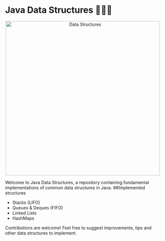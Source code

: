 # Java Data Structures 📂🧑‍💻

<p align="center">
  <img src="https://img.freepik.com/free-vector/data-center_24911-45211.jpg?t=st=1742583896~exp=1742587496~hmac=b8f540b5e7111c65d36af34f0fc198b78b8c39716a98fdd4add31cd8184b062b&w=826" alt="Data Structures" width="500">
</p>

Welcome to Java Data Structures, a repository containing fundamental implementations of common data structures in Java.
##Implemented structures
- Stacks (LIFO)
- Queues & Deques (FIFO)
- Linked Lists
- HashMaps

Contributions are welcome! Feel free to suggest improvements, tips and other data structures to implement.
